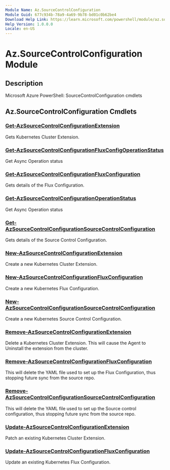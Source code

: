 ```yaml
---
Module Name: Az.SourceControlConfiguration
Module Guid: 677c934b-78a9-4a69-9b78-bd01c0b62be4
Download Help Link: https://learn.microsoft.com/powershell/module/az.sourcecontrolconfiguration
Help Version: 1.0.0.0
Locale: en-US
---
```


# Az.SourceControlConfiguration Module
## Description
Microsoft Azure PowerShell: SourceControlConfiguration cmdlets

## Az.SourceControlConfiguration Cmdlets
### [Get-AzSourceControlConfigurationExtension](Get-AzSourceControlConfigurationExtension.md)
Gets Kubernetes Cluster Extension.

### [Get-AzSourceControlConfigurationFluxConfigOperationStatus](Get-AzSourceControlConfigurationFluxConfigOperationStatus.md)
Get Async Operation status

### [Get-AzSourceControlConfigurationFluxConfiguration](Get-AzSourceControlConfigurationFluxConfiguration.md)
Gets details of the Flux Configuration.

### [Get-AzSourceControlConfigurationOperationStatus](Get-AzSourceControlConfigurationOperationStatus.md)
Get Async Operation status

### [Get-AzSourceControlConfigurationSourceControlConfiguration](Get-AzSourceControlConfigurationSourceControlConfiguration.md)
Gets details of the Source Control Configuration.

### [New-AzSourceControlConfigurationExtension](New-AzSourceControlConfigurationExtension.md)
Create a new Kubernetes Cluster Extension.

### [New-AzSourceControlConfigurationFluxConfiguration](New-AzSourceControlConfigurationFluxConfiguration.md)
Create a new Kubernetes Flux Configuration.

### [New-AzSourceControlConfigurationSourceControlConfiguration](New-AzSourceControlConfigurationSourceControlConfiguration.md)
Create a new Kubernetes Source Control Configuration.

### [Remove-AzSourceControlConfigurationExtension](Remove-AzSourceControlConfigurationExtension.md)
Delete a Kubernetes Cluster Extension.
This will cause the Agent to Uninstall the extension from the cluster.

### [Remove-AzSourceControlConfigurationFluxConfiguration](Remove-AzSourceControlConfigurationFluxConfiguration.md)
This will delete the YAML file used to set up the Flux Configuration, thus stopping future sync from the source repo.

### [Remove-AzSourceControlConfigurationSourceControlConfiguration](Remove-AzSourceControlConfigurationSourceControlConfiguration.md)
This will delete the YAML file used to set up the Source control configuration, thus stopping future sync from the source repo.

### [Update-AzSourceControlConfigurationExtension](Update-AzSourceControlConfigurationExtension.md)
Patch an existing Kubernetes Cluster Extension.

### [Update-AzSourceControlConfigurationFluxConfiguration](Update-AzSourceControlConfigurationFluxConfiguration.md)
Update an existing Kubernetes Flux Configuration.

